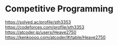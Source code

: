 # Competitive Programming

https://solved.ac/profile/sth3353  
https://codeforces.com/profile/sth3353  
https://atcoder.jp/users/Heave2750
https://kenkoooo.com/atcoder/#/table/Heave2750
